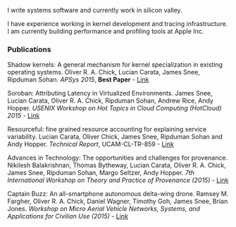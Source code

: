 I write systems software and currently work in silicon valley.

I have experience working in kernel development and tracing infrastructure. I am currently building performance and profiling tools at Apple Inc.

### Publications
Shadow kernels: A general mechanism for kernel specialization in existing operating systems. Oliver R. A. Chick, Lucian Carata, James Snee, Ripduman Sohan. *APSys 2015*, **Best Paper** - [Link](https://www.repository.cam.ac.uk/handle/1810/248789)

Soroban: Attributing Latency in Virtualized Environments. James Snee, Lucian Carata, Oliver R. A. Chick, Ripduman Sohan, Andrew Rice, Andy Hopper. *USENIX Workshop on Hot Topics in Cloud Computing (HotCloud) 2015* - [Link](https://www.usenix.org/conference/hotcloud15/workshop-program/presentation/snee)

Resourceful: fine grained resource accounting for explaining service variability. Lucian Carata, Oliver Chick, James Snee, Ripduman Sohan and Andy Hopper. *Technical Report*, UCAM-CL-TR-859 - [Link](http://www.cl.cam.ac.uk/techreports/UCAM-CL-TR-859.pdf)

Advances in Technology: The opportunities and challenges for provenance. Nikilesh Balakrishnan, Thomas Bytheway, Lucian Carata, Oliver R. A. Chick, James Snee, Ripduman Sohan, Margo Seltzer, Andy Hopper. *7th International Workshop on Theory and Practice of Provenance (2015)* - [Link](http://workshops.inf.ed.ac.uk/tapp2015/TAPP15_II_4.pdf)

Captain Buzz: An all-smartphone autonomous delta-wing drone. Ramsey M. Fargher, Oliver R. A. Chick, Daniel Wagner, Timothy Goh, James Snee, Brian Jones. *Workshop on Micro Aerial Vehicle Networks, Systems, and Applications for Civilian Use (2015)* - [Link](http://www.cl.cam.ac.uk/~oc243/buzz.pdf)
